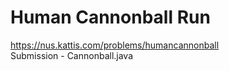 # Human Cannonball Run  
https://nus.kattis.com/problems/humancannonball  
Submission - Cannonball.java
